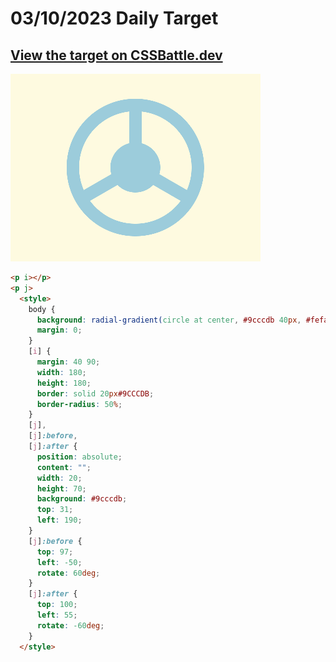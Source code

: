 # 03/10/2023 Daily Target

## [View the target on CSSBattle.dev](https://cssbattle.dev/play/D22YAARqR588Wd6fu2TM)

![Alt text](img/target_T7arYiU.png?raw=true "Target 03/10/2023")

```html
<p i></p>
<p j>
  <style>
    body {
      background: radial-gradient(circle at center, #9cccdb 40px, #fefae0 0);
      margin: 0;
    }
    [i] {
      margin: 40 90;
      width: 180;
      height: 180;
      border: solid 20px#9CCCDB;
      border-radius: 50%;
    }
    [j],
    [j]:before,
    [j]:after {
      position: absolute;
      content: "";
      width: 20;
      height: 70;
      background: #9cccdb;
      top: 31;
      left: 190;
    }
    [j]:before {
      top: 97;
      left: -50;
      rotate: 60deg;
    }
    [j]:after {
      top: 100;
      left: 55;
      rotate: -60deg;
    }
  </style>
```
